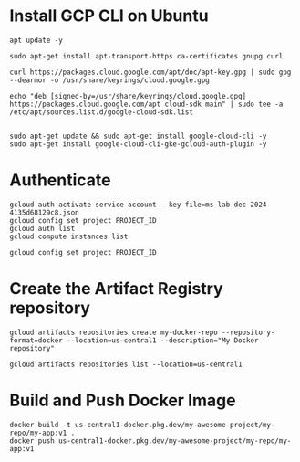 # Install GCP CLI on Ubuntu

	apt update -y
	
	sudo apt-get install apt-transport-https ca-certificates gnupg curl
	
	curl https://packages.cloud.google.com/apt/doc/apt-key.gpg | sudo gpg --dearmor -o /usr/share/keyrings/cloud.google.gpg
	
	echo "deb [signed-by=/usr/share/keyrings/cloud.google.gpg] https://packages.cloud.google.com/apt cloud-sdk main" | sudo tee -a /etc/apt/sources.list.d/google-cloud-sdk.list
	
	
	sudo apt-get update && sudo apt-get install google-cloud-cli -y 
	sudo apt-get install google-cloud-cli-gke-gcloud-auth-plugin -y
	
# Authenticate
	
	gcloud auth activate-service-account --key-file=ms-lab-dec-2024-4135d68129c8.json
	gcloud config set project PROJECT_ID
	gcloud auth list
	gcloud compute instances list

	gcloud config set project PROJECT_ID
	
# Create the Artifact Registry repository

	gcloud artifacts repositories create my-docker-repo --repository-format=docker --location=us-central1 --description="My Docker repository"
	
	gcloud artifacts repositories list --location=us-central1
	

# Build and Push Docker Image

	docker build -t us-central1-docker.pkg.dev/my-awesome-project/my-repo/my-app:v1 .
	docker push us-central1-docker.pkg.dev/my-awesome-project/my-repo/my-app:v1